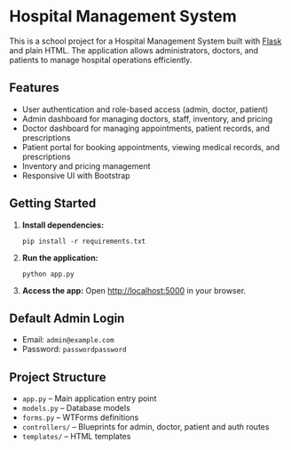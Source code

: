 # Hospital Management System

This is a school project for a Hospital Management System built with [Flask](https://flask.palletsprojects.com/) and plain HTML. The application allows administrators, doctors, and patients to manage hospital operations efficiently.

## Features

- User authentication and role-based access (admin, doctor, patient)
- Admin dashboard for managing doctors, staff, inventory, and pricing
- Doctor dashboard for managing appointments, patient records, and prescriptions
- Patient portal for booking appointments, viewing medical records, and prescriptions
- Inventory and pricing management
- Responsive UI with Bootstrap

## Getting Started

1. **Install dependencies:**
   ```
   pip install -r requirements.txt
   ```

2. **Run the application:**
   ```
   python app.py
   ```

3. **Access the app:**
   Open [http://localhost:5000](http://localhost:5000) in your browser.

## Default Admin Login

- Email: `admin@example.com`
- Password: `passwordpassword`

## Project Structure

- `app.py` – Main application entry point
- `models.py` – Database models
- `forms.py` – WTForms definitions
- `controllers/` – Blueprints for admin, doctor, patient and auth routes
- `templates/` – HTML templates
